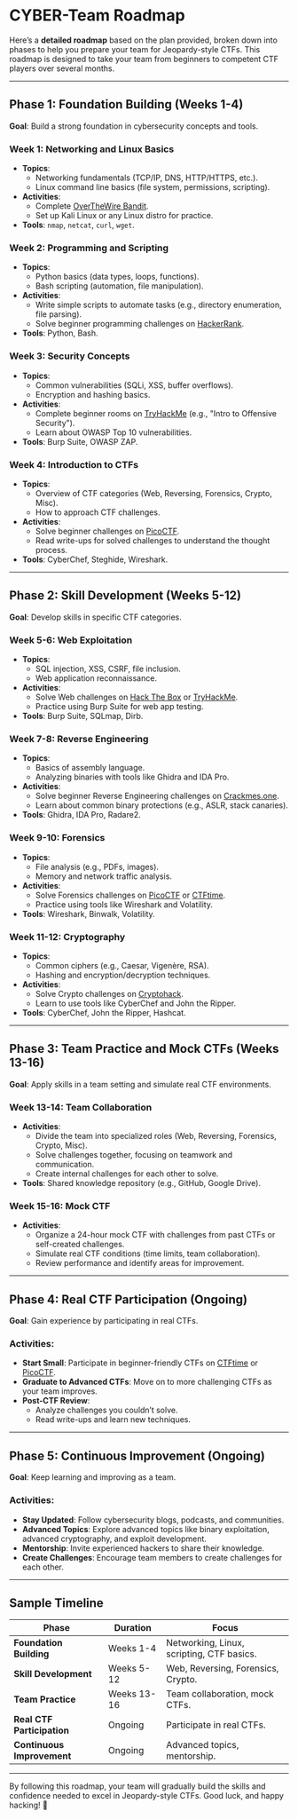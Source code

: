 # CYBER-Team Roadmap

Here’s a **detailed roadmap** based on the plan provided, broken down into phases to help you prepare your team for Jeopardy-style CTFs. This roadmap is designed to take your team from beginners to competent CTF players over several months.

---

## **Phase 1: Foundation Building (Weeks 1-4)**  
**Goal**: Build a strong foundation in cybersecurity concepts and tools.

### **Week 1: Networking and Linux Basics**
- **Topics**:
  - Networking fundamentals (TCP/IP, DNS, HTTP/HTTPS, etc.).
  - Linux command line basics (file system, permissions, scripting).
- **Activities**:
  - Complete [OverTheWire Bandit](https://overthewire.org/wargames/bandit/).
  - Set up Kali Linux or any Linux distro for practice.
- **Tools**: `nmap`, `netcat`, `curl`, `wget`.

### **Week 2: Programming and Scripting**
- **Topics**:
  - Python basics (data types, loops, functions).
  - Bash scripting (automation, file manipulation).
- **Activities**:
  - Write simple scripts to automate tasks (e.g., directory enumeration, file parsing).
  - Solve beginner programming challenges on [HackerRank](https://www.hackerrank.com/domains/tutorials/10-days-of-python).
- **Tools**: Python, Bash.

### **Week 3: Security Concepts**
- **Topics**:
  - Common vulnerabilities (SQLi, XSS, buffer overflows).
  - Encryption and hashing basics.
- **Activities**:
  - Complete beginner rooms on [TryHackMe](https://tryhackme.com) (e.g., "Intro to Offensive Security").
  - Learn about OWASP Top 10 vulnerabilities.
- **Tools**: Burp Suite, OWASP ZAP.

### **Week 4: Introduction to CTFs**
- **Topics**:
  - Overview of CTF categories (Web, Reversing, Forensics, Crypto, Misc).
  - How to approach CTF challenges.
- **Activities**:
  - Solve beginner challenges on [PicoCTF](https://picoctf.org).
  - Read write-ups for solved challenges to understand the thought process.
- **Tools**: CyberChef, Steghide, Wireshark.

---

## **Phase 2: Skill Development (Weeks 5-12)**  
**Goal**: Develop skills in specific CTF categories.

### **Week 5-6: Web Exploitation**
- **Topics**:
  - SQL injection, XSS, CSRF, file inclusion.
  - Web application reconnaissance.
- **Activities**:
  - Solve Web challenges on [Hack The Box](https://www.hackthebox.com) or [TryHackMe](https://tryhackme.com).
  - Practice using Burp Suite for web app testing.
- **Tools**: Burp Suite, SQLmap, Dirb.

### **Week 7-8: Reverse Engineering**
- **Topics**:
  - Basics of assembly language.
  - Analyzing binaries with tools like Ghidra and IDA Pro.
- **Activities**:
  - Solve beginner Reverse Engineering challenges on [Crackmes.one](https://crackmes.one/).
  - Learn about common binary protections (e.g., ASLR, stack canaries).
- **Tools**: Ghidra, IDA Pro, Radare2.

### **Week 9-10: Forensics**
- **Topics**:
  - File analysis (e.g., PDFs, images).
  - Memory and network traffic analysis.
- **Activities**:
  - Solve Forensics challenges on [PicoCTF](https://picoctf.org) or [CTFtime](https://ctftime.org).
  - Practice using tools like Wireshark and Volatility.
- **Tools**: Wireshark, Binwalk, Volatility.

### **Week 11-12: Cryptography**
- **Topics**:
  - Common ciphers (e.g., Caesar, Vigenère, RSA).
  - Hashing and encryption/decryption techniques.
- **Activities**:
  - Solve Crypto challenges on [Cryptohack](https://cryptohack.org/).
  - Learn to use tools like CyberChef and John the Ripper.
- **Tools**: CyberChef, John the Ripper, Hashcat.

---

## **Phase 3: Team Practice and Mock CTFs (Weeks 13-16)**  
**Goal**: Apply skills in a team setting and simulate real CTF environments.

### **Week 13-14: Team Collaboration**
- **Activities**:
  - Divide the team into specialized roles (Web, Reversing, Forensics, Crypto, Misc).
  - Solve challenges together, focusing on teamwork and communication.
  - Create internal challenges for each other to solve.
- **Tools**: Shared knowledge repository (e.g., GitHub, Google Drive).

### **Week 15-16: Mock CTF**
- **Activities**:
  - Organize a 24-hour mock CTF with challenges from past CTFs or self-created challenges.
  - Simulate real CTF conditions (time limits, team collaboration).
  - Review performance and identify areas for improvement.

---

## **Phase 4: Real CTF Participation (Ongoing)**  
**Goal**: Gain experience by participating in real CTFs.

### **Activities**:
- **Start Small**: Participate in beginner-friendly CTFs on [CTFtime](https://ctftime.org) or [PicoCTF](https://picoctf.org).
- **Graduate to Advanced CTFs**: Move on to more challenging CTFs as your team improves.
- **Post-CTF Review**:
  - Analyze challenges you couldn’t solve.
  - Read write-ups and learn new techniques.

---

## **Phase 5: Continuous Improvement (Ongoing)**  
**Goal**: Keep learning and improving as a team.

### **Activities**:
- **Stay Updated**: Follow cybersecurity blogs, podcasts, and communities.
- **Advanced Topics**: Explore advanced topics like binary exploitation, advanced cryptography, and exploit development.
- **Mentorship**: Invite experienced hackers to share their knowledge.
- **Create Challenges**: Encourage team members to create challenges for each other.

---

## **Sample Timeline**
| **Phase**               | **Duration** | **Focus**                          |
|--------------------------|--------------|------------------------------------|
| **Foundation Building**  | Weeks 1-4    | Networking, Linux, scripting, CTF basics. |
| **Skill Development**    | Weeks 5-12   | Web, Reversing, Forensics, Crypto. |
| **Team Practice**        | Weeks 13-16  | Team collaboration, mock CTFs.     |
| **Real CTF Participation**| Ongoing     | Participate in real CTFs.          |
| **Continuous Improvement**| Ongoing     | Advanced topics, mentorship.       |

---

By following this roadmap, your team will gradually build the skills and confidence needed to excel in Jeopardy-style CTFs. Good luck, and happy hacking! 🚩
